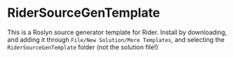 # RiderSourceGenTemplate
This is a Roslyn source generator template for Rider. Install by downloading, and adding it through `File/New Solution/More Templates`, and selecting the `RiderSourceGenTemplate` folder (not the solution file!)
